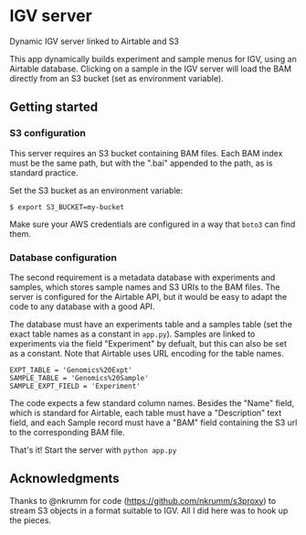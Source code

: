 # IGV server
Dynamic IGV server linked to Airtable and S3

This app dynamically builds experiment and sample menus for IGV, using an
Airtable database. Clicking on a sample in the IGV server will load the BAM
directly from an S3 bucket (set as environment variable). 

## Getting started

### S3 configuration
This server requires an S3 bucket containing BAM files. Each BAM index must 
be the same path, but with the ".bai" appended to the path, as is standard 
practice.

Set the S3 bucket as an environment variable:

```
$ export S3_BUCKET=my-bucket
```

Make sure your AWS credentials are configured in a way that `boto3` can 
find them.

### Database configuration
The second requirement is a metadata database with experiments and samples,
which stores sample names and S3 URIs to the BAM files. The server is 
configured for the Airtable API, but it would be easy to adapt the code to any 
database with a good API.

The database must have an experiments table and a samples table (set
the exact table names as a constant in `app.py`). Samples are linked to 
experiments via the field "Experiment" by defualt, but this can also be 
set as a constant. Note that Airtable uses URL encoding for the table names.

```
EXPT_TABLE = 'Genomics%20Expt'
SAMPLE_TABLE = 'Genomics%20Sample'
SAMPLE_EXPT_FIELD = 'Experiment'
```

The code expects a few standard column names. Besides the "Name" field, which
is standard for Airtable, each table must have a "Description" text field, and 
each Sample record must have a "BAM" field containing the S3 url to the 
corresponding BAM file. 

That's it! Start the server with `python app.py`

## Acknowledgments
Thanks to @nkrumm for code (https://github.com/nkrumm/s3proxy) to stream S3 
objects in a format suitable to IGV. All I did here was to hook up the pieces.
